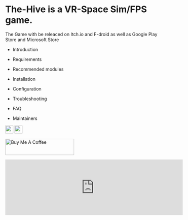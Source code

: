 # The-Hive is a VR-Space Sim/FPS game.
The Game with be releaced on Itch.io and F-droid as well as Google Play Store and Microsoft Store


* Introduction

 * Requirements
 * Recommended modules
 * Installation
 * Configuration
 * Troubleshooting
 * FAQ
 * Maintainers
<p>
<a href="https://twitter.com/"><img src="https://img.shields.io/badge/twitter-%231DA1F2.svg?&style=for-the-badge&logo=twitter&logoColor=white" height=25></a> 
<a href="https://www.youtube.com/channel/UC71vuzjHKhS4Wv4Px44FKjg?view_as=subscriber"><img src="https://img.shields.io/badge/-YouTube-red?&style=for-the-badge&logo=youtube&logoColor=white" height=25></a>
</p>


<a href="https://www.buymeacoffee.com/EGslcZz" target="_blank"><img src="https://cdn.buymeacoffee.com/buttons/lato-violet.png" alt="Buy Me A Coffee" style="height: 51px !important;width: 217px !important;" ></a>


<iframe frameborder="0" src="https://itch.io/embed/631880?border_width=5&amp;bg_color=222222&amp;fg_color=eeeeee&amp;link_color=2cbcb6&amp;border_color=431212" width="560" height="175"><a href="https://burnsedia.itch.io/the-hive">The Hive Interstellar Despots Simulator by Burnsedia</a></iframe>
